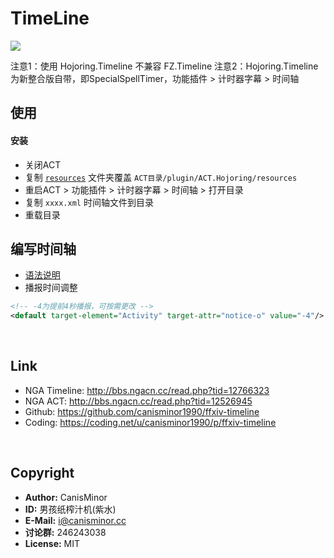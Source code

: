 # TimeLine

![](http://qn.canisminor.cc/2017-11-17-timeline.png)

注意1：使用 Hojoring.Timeline 不兼容 FZ.Timeline
注意2：Hojoring.Timeline为新整合版自带，即SpecialSpellTimer，功能插件 > 计时器字幕 > 时间轴

## 使用

#### 安装

- 关闭ACT
- 复制 [`resources`](https://github.com/canisminor1990/ffxiv-timeline/raw/master/resources.zip) 文件夹覆盖 `ACT目录/plugin/ACT.Hojoring/resources`
- 重启ACT > 功能插件 > 计时器字幕 > 时间轴 > 打开目录
- 复制 `xxxx.xml` 时间轴文件到目录
- 重载目录

## 编写时间轴

- [语法说明](doc.md)
- 播报时间调整

```xml
<!-- -4为提前4秒播报，可按需更改 -->
<default target-element="Activity" target-attr="notice-o" value="-4"/>
```

<br />

## Link

- NGA Timeline: <http://bbs.ngacn.cc/read.php?tid=12766323>
- NGA ACT: <http://bbs.ngacn.cc/read.php?tid=12526945>
- Github: <https://github.com/canisminor1990/ffxiv-timeline>
- Coding: <https://coding.net/u/canisminor1990/p/ffxiv-timeline>

<br />

## Copyright

- **Author:** CanisMinor
- **ID:** 男孩纸榨汁机(紫水)
- **E-Mail:** <i@canisminor.cc>
- **讨论群:** 246243038
- **License:** MIT